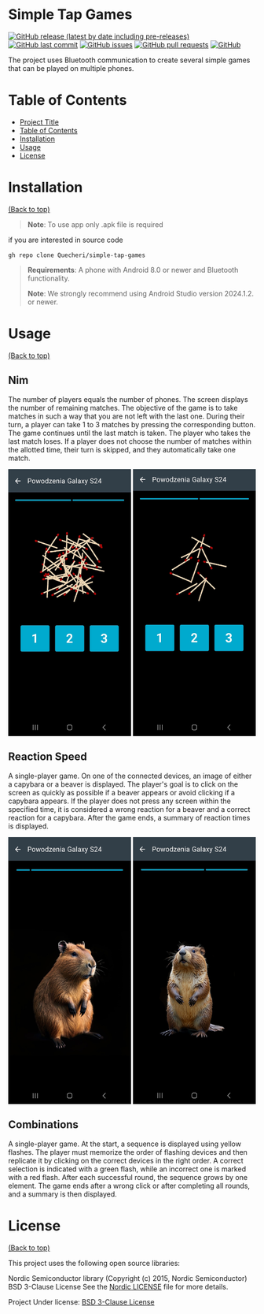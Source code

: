 
# Simple Tap Games

[![GitHub release (latest by date including pre-releases)](https://img.shields.io/github/v/release/Quecheri/simple-tap-games)](https://img.shields.io/github/v/release/Quecheri/simple-tap-games)
[![GitHub last commit](https://img.shields.io/github/last-commit/Quecheri/simple-tap-games)](https://img.shields.io/github/last-commit/Quecheri/simple-tap-games)
[![GitHub issues](https://img.shields.io/github/issues-raw/Quecheri/simple-tap-games)](https://img.shields.io/github/issues-raw/Quecheri/simple-tap-games)
[![GitHub pull requests](https://img.shields.io/github/issues-pr/Quecheri/simple-tap-games)](https://img.shields.io/github/issues-pr/Quecheri/simple-tap-games)
[![GitHub](https://img.shields.io/github/license/Quecheri/simple-tap-games)](https://img.shields.io/github/license/Quecheri/simple-tap-games)

The project uses Bluetooth communication to create several simple games that can be played on multiple phones.

# Table of Contents
- [Project Title](#project-title)
- [Table of Contents](#table-of-contents)
- [Installation](#installation)
- [Usage](#usage)
- [License](#license)


# Installation
[(Back to top)](#table-of-contents)

> **Note**: To use app only .apk file is required

if you are interested in source code

```shell
gh repo clone Quecheri/simple-tap-games
```
 > **Requirements**: A phone with Android 8.0 or newer and Bluetooth functionality.
> 
 > **Note**: We strongly recommend using Android Studio version 2024.1.2. or newer.

# Usage
[(Back to top)](#table-of-contents)
## Nim
The number of players equals the number of phones. The screen displays the number of remaining matches. The objective of the game is to take matches in such a way that you are not left with the last one. During their turn, a player can take 1 to 3 matches by pressing the corresponding button. The game continues until the last match is taken. The player who takes the last match loses. If a player does not choose the number of matches within the allotted time, their turn is skipped, and they automatically take one match.

<div align="center">
<img src="https://github.com/Quecheri/simple-tap-games/blob/master/Preview/Nim1.jpg?raw=true" width="250" align="center">
<img src="https://github.com/Quecheri/simple-tap-games/blob/master/Preview/Nim2.jpg?raw=true" width="250" align="center">
</div>

## Reaction Speed
A single-player game. On one of the connected devices, an image of either a capybara or a beaver is displayed. The player's goal is to click on the screen as quickly as possible if a beaver appears or avoid clicking if a capybara appears. If the player does not press any screen within the specified time, it is considered a wrong reaction for a beaver and a correct reaction for a capybara. After the game ends, a summary of reaction times is displayed.

<div align="center">
<img src="https://github.com/Quecheri/simple-tap-games/blob/master/Preview/Capibara.jpg?raw=true" width="250" align="center">
<img src="https://github.com/Quecheri/simple-tap-games/blob/master/Preview/Beaver.jpg?raw=true" width="250" align="center">
</div>

## Combinations
A single-player game. At the start, a sequence is displayed using yellow flashes. The player must memorize the order of flashing devices and then replicate it by clicking on the correct devices in the right order. A correct selection is indicated with a green flash, while an incorrect one is marked with a red flash. After each successful round, the sequence grows by one element. The game ends after a wrong click or after completing all rounds, and a summary is then displayed.


# License
[(Back to top)](#table-of-contents)

This project uses the following open source libraries:

Nordic Semiconductor library (Copyright (c) 2015, Nordic Semiconductor)
BSD 3-Clause License 
See the [Nordic LICENSE](./Nordic%20LICENSE) file for more details.

Project Under license:
[BSD 3-Clause License](./LICENSE)


